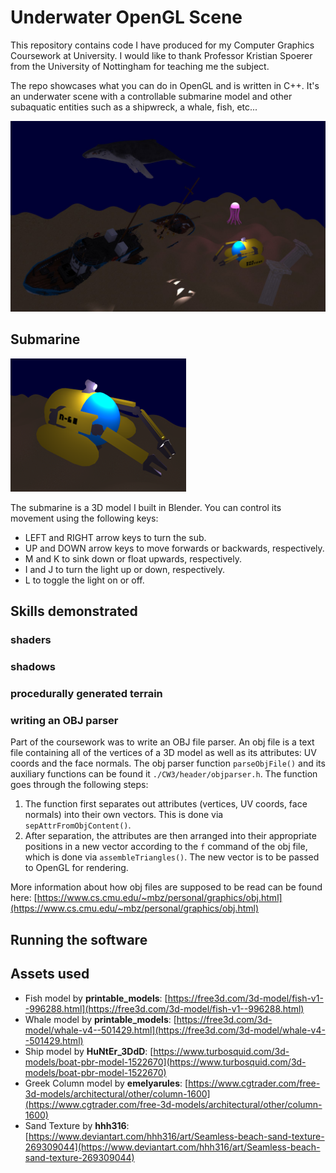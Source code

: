 # Underwater OpenGL Scene

This repository contains code I have produced for my Computer Graphics Coursework at University. 
I would like to thank Professor Kristian Spoerer from the University of Nottingham for teaching me the subject.

The repo showcases what you can do in OpenGL and is written in C++. It's an underwater scene
with a controllable submarine model and other subaquatic entities such as a shipwreck, a whale, fish, etc...

![scenery image](./mdImages/scenery.jpg)

## Submarine

![submarine image](./mdImages/sub1.png)

The submarine is a 3D model I built in Blender. You can control its movement using the following keys:
- LEFT and RIGHT arrow keys to turn the sub.
- UP and DOWN arrow keys to move forwards or backwards, respectively.
- M and K to sink down or float upwards, respectively.
- I and J to turn the light up or down, respectively.
- L to toggle the light on or off.

## Skills demonstrated

### shaders

### shadows

### procedurally generated terrain

### writing an OBJ parser

Part of the coursework was to write an OBJ file parser. An obj file is a text file containing all of the vertices of a 3D model as well as its attributes: UV coords and the face normals. The obj parser function `parseObjFile()` and its auxiliary functions can be found it `./CW3/header/objparser.h`. The function goes through the following steps:
1. The function first separates out attributes (vertices, UV coords, face normals) into their own vectors. This is done via `sepAttrFromObjContent()`.
2. After separation, the attributes are then arranged into their appropriate positions in a new vector according to the `f` command of the obj file, which is done via `assembleTriangles()`. The new vector is to be passed to OpenGL for rendering.

More information about how obj files are supposed to be read can be found here: [https://www.cs.cmu.edu/~mbz/personal/graphics/obj.html](https://www.cs.cmu.edu/~mbz/personal/graphics/obj.html)

## Running the software

## Assets used

- Fish model by **printable_models**: [https://free3d.com/3d-model/fish-v1--996288.html](https://free3d.com/3d-model/fish-v1--996288.html)
- Whale model by **printable_models**: [https://free3d.com/3d-model/whale-v4--501429.html](https://free3d.com/3d-model/whale-v4--501429.html)
- Ship model by **HuNtEr_3DdD**: [https://www.turbosquid.com/3d-models/boat-pbr-model-1522670](https://www.turbosquid.com/3d-models/boat-pbr-model-1522670)
- Greek Column model by **emelyarules**: [https://www.cgtrader.com/free-3d-models/architectural/other/column-1600](https://www.cgtrader.com/free-3d-models/architectural/other/column-1600)
- Sand Texture by **hhh316**: [https://www.deviantart.com/hhh316/art/Seamless-beach-sand-texture-269309044](https://www.deviantart.com/hhh316/art/Seamless-beach-sand-texture-269309044)